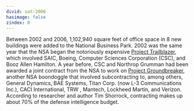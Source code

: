 ```yaml
---
divid: sat-2006
hasimage: false 
zindex: 0
---
```

Between 2002 and 2006, 1,102,940 square feet of office space in 8 new buildings were added to the National Business Park. 2002 was the same year that the NSA began the notoriously expensive [Project Trailblazer](http://articles.baltimoresun.com/2006-01-29/news/0601280286_1_intelligence-experts-11-intelligence-trailblazer), which involved SAIC, Boeing, Computer Sciences Corporation (CSC), and Booz Allen Hamilton. A year before, CSC and Northrop Grumman had been awarded a joint contract from the NSA to work on [Project Groundbreaker](http://www.crocodyl.org/spies_for_hire/project_groundbreaker_nsa_contract), another NSA boondoggle that involved subcontracting to, among others, General Dynamics, BAE Systems, Titan Corp. (now L-3 Communications Inc.), CACI International, TRW , Mantech, Lockheed Martin, and Verizon. According to researcher and author Tim Shorrock, contracting makes up about 70% of the defense intelligence budget. 